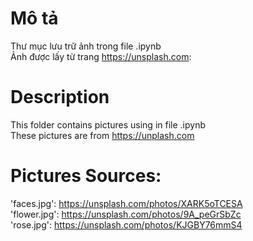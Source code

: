 # Mô tả
Thư mục lưu trữ ảnh trong file .ipynb <br/>
Ảnh được lấy từ trang https://unsplash.com: <br/>
# Description
This folder contains pictures using in file .ipynb <br/>
These pictures are from https://unplash.com<br/>
# Pictures Sources:
'faces.jpg': https://unsplash.com/photos/XARK5oTCESA <br/>
'flower.jpg': https://unsplash.com/photos/9A_peGrSbZc <br/>
'rose.jpg': https://unsplash.com/photos/KJGBY76mmS4 <br/>
